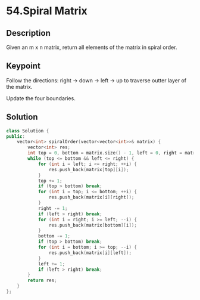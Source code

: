 # 54.Spiral Matrix
## Description
Given an m x n matrix, return all elements of the matrix in spiral order.
## Keypoint
Follow the directions: right -> down -> left -> up to traverse outter layer of the matrix.

Update the four boundaries.
## Solution
```cpp
class Solution {
public:
    vector<int> spiralOrder(vector<vector<int>>& matrix) {
        vector<int> res;
        int top = 0, bottom = matrix.size() - 1, left = 0, right = matrix[0].size() - 1;
        while (top <= bottom && left <= right) {
            for (int i = left; i <= right; ++i) {
                res.push_back(matrix[top][i]);
            }
            top += 1;
            if (top > bottom) break;
            for (int i = top; i <= bottom; ++i) {
                res.push_back(matrix[i][right]);
            }
            right -= 1;
            if (left > right) break;
            for (int i = right; i >= left; --i) {
                res.push_back(matrix[bottom][i]);
            }
            bottom -= 1;
            if (top > bottom) break;
            for (int i = bottom; i >= top; --i) {
                res.push_back(matrix[i][left]);
            }
            left += 1;
            if (left > right) break;
        }
        return res;
    }
};
```
